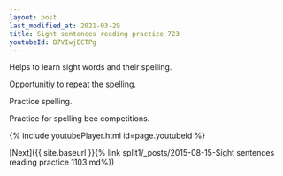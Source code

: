 ```yaml
---
layout: post
last_modified_at: 2021-03-29
title: Sight sentences reading practice 723
youtubeId: B7VIwjECTPg
---
```

 
 
Helps to learn sight words and their spelling.

Opportunitiy to repeat the spelling. 

Practice spelling. 
 
Practice for spelling bee competitions. 
 
{% include youtubePlayer.html id=page.youtubeId %}
 
 

[Next]({{ site.baseurl }}{% link  split1/_posts/2015-08-15-Sight sentences reading practice 1103.md%})
 
